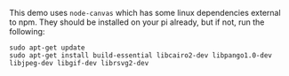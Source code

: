 This demo uses `node-canvas` which has some linux dependencies external to npm. They should be installed on your pi already, but if not, run the following:

```
sudo apt-get update
sudo apt-get install build-essential libcairo2-dev libpango1.0-dev libjpeg-dev libgif-dev librsvg2-dev
```